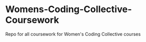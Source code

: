 Womens-Coding-Collective-Coursework
===================================

Repo for all coursework for Women's Coding Collective courses
